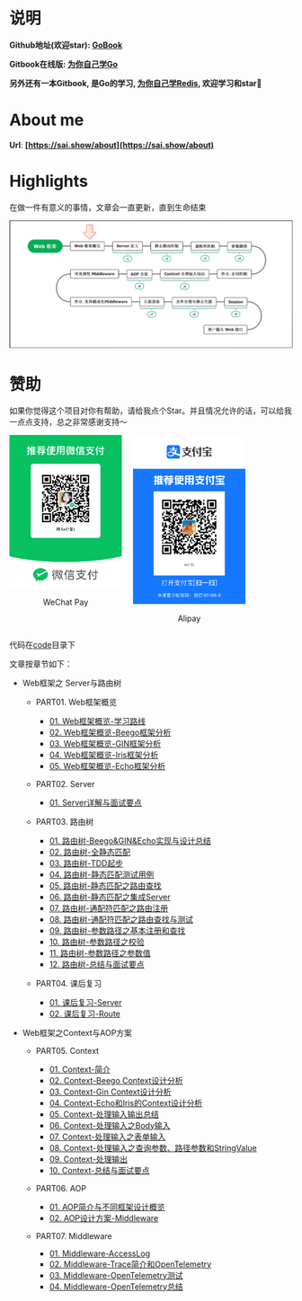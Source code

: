 # 说明

**Github地址(欢迎star): [GoBook](https://github.com/step-by-step-wiki/GoBook)**

**Gitbook在线版: [为你自己学Go](https://go.sai.show)**

**另外还有一本Gitbook, 是Go的学习, [为你自己学Redis](https://redis.sai.show), 欢迎学习和star🌟**

# About me
**Url**: **[https://sai.show/about](https://sai.show/about)**

# Highlights

在做一件有意义的事情，文章会一直更新，直到生命结束

![Web框架概览](./img/Web框架之%20Server与路由树%20/1.Web框架概览-学习路线/Web框架概览.png)

# 赞助
如果你觉得这个项目对你有帮助，请给我点个Star。并且情况允许的话，可以给我一点点支持，总之非常感谢支持～

<div style="display: flex; gap: 20px;">
    <div style="text-align: center">
        <img style="width: 200px" src="./img/好人有好报/wechat.jpg" alt="微信" />
        <p>WeChat Pay</p>
    </div>
    <div style="text-align: center">
        <img style="width: 200px" src="./img/好人有好报/alipay.jpg" alt="支付宝" />
        <p>Alipay</p>
    </div>
</div>

代码在[code](code)目录下

文章按章节如下：

-  Web框架之 Server与路由树 
	- PART01. Web框架概览
		- [01. Web框架概览-学习路线](./PART01.%20Web框架概览/01.%20Web框架概览-学习路线.md)
		- [02. Web框架概览-Beego框架分析](./PART01.%20Web框架概览/2.%20Web框架概览-Beego框架分析.md)
		- [03. Web框架概览-GIN框架分析](./PART01.%20Web框架概览/3.%20Web框架概览-GIN框架分析.md)
		- [04. Web框架概览-Iris框架分析](./PART01.%20Web框架概览/4.%20Web框架概览-Iris框架分析.md)
		- [05. Web框架概览-Echo框架分析](./PART01.%20Web框架概览/5.%20Web框架概览-Echo框架分析.md)

	- PART02. Server
		- [01. Server详解与面试要点](./PART02.%20Server/0.1%20Server详解与面试要点.md)
		
	- PART03. 路由树
		- [01. 路由树-Beego&GIN&Echo实现与设计总结](./PART03.%20路由树/01.%20路由树-Beego&GIN&Echo实现与设计总结.md)
		- [02. 路由树-全静态匹配](./PART03.%20路由树/02.%20路由树-全静态匹配.md)
		- [03. 路由树-TDD起步](./PART03.%20路由树/03.%20路由树-TDD起步.md)
		- [04. 路由树-静态匹配测试用例](./PART03.%20路由树/04.%20路由树-静态匹配测试用例.md)
		- [05. 路由树-静态匹配之路由查找](./PART03.%20路由树/05.%20路由树-静态匹配之路由查找.md)
		- [06. 路由树-静态匹配之集成Server](./PART03.%20路由树/06.%20路由树-静态匹配之集成Server.md)
		- [07. 路由树-通配符匹配之路由注册](./PART03.%20路由树/07.%20路由树-通配符匹配之路由注册.md)
		- [08. 路由树-通配符匹配之路由查找与测试](./PART03.%20路由树/08.%20路由树-通配符匹配之路由查找与测试.md)
		- [09. 路由树-参数路径之基本注册和查找](./PART03.%20路由树/09.%20路由树-参数路径之基本注册和查找.md)
		- [10. 路由树-参数路径之校验](./PART03.%20路由树/10.%20路由树-参数路径之校验.md)
		- [11. 路由树-参数路径之参数值](./PART03.%20路由树/11.%20路由树-参数路径之参数值.md)
		- [12. 路由树-总结与面试要点](./PART03.%20路由树/12.%20路由树-总结与面试要点.md)

	- PART04. 课后复习
		- [01. 课后复习-Server](./PART04.%20课后复习/01.%20课后复习-Server.md)
		- [02. 课后复习-Route](./PART04.%20课后复习/02.%20课后复习-Route.md)

-  Web框架之Context与AOP方案
	- PART05. Context
		- [01. Context-简介](./PART05.%20Context/01.%20Context-简介.md)
		- [02. Context-Beego Context设计分析](./PART05.%20Context/02.%20Context-Beego%20Context设计分析.md)
		- [03. Context-Gin Context设计分析](./PART05.%20Context/03.%20Context-Gin%20Context设计分析.md)
		- [04. Context-Echo和Iris的Context设计分析](./PART05.%20Context/04.%20Context-Echo和Iris的Context设计分析.md)
		- [05. Context-处理输入输出总结](./PART05.%20Context/05.%20Context-处理输入输出总结.md)
		- [06. Context-处理输入之Body输入](./PART05.%20Context/06.%20Context-处理输入之Body输入.md)
		- [07. Context-处理输入之表单输入](./PART05.%20Context/07.%20Context-处理输入之表单输入.md)
		- [08. Context-处理输入之查询参数、路径参数和StringValue](./PART05.%20Context/08.%20Context-处理输入之查询参数、路径参数和StringValue.md)
		- [09. Context-处理输出](./PART05.%20Context/09.%20Context-处理输出.md)
		- [10. Context-总结与面试要点](./PART05.%20Context/10.%20Context-总结与面试要点.md)

	- PART06. AOP
	  - [01. AOP简介与不同框架设计概览](./PART06.%20AOP/01.%20AOP简介与不同框架设计概览.md)
	  - [02. AOP设计方案-Middleware](./PART06.%20AOP/02.%20AOP设计方案-Middleware.md)

	- PART07. Middleware
	  - [01. Middleware-AccessLog](./PART07.%20Middleware/01.%20Middleware-AccessLog.md)
	  - [02. Middleware-Trace简介和OpenTelemetry](./PART07.%20Middleware/02.%20Middleware-Trace简介和OpenTelemetry.md)
	  - [03. Middleware-OpenTelemetry测试](./PART07.%20Middleware/03.%20Middleware-OpenTelemetry测试.md)
	  - [04. Middleware-OpenTelemetry总结](./PART07.%20Middleware/04.%20Middleware-OpenTelemetry总结.md)
		